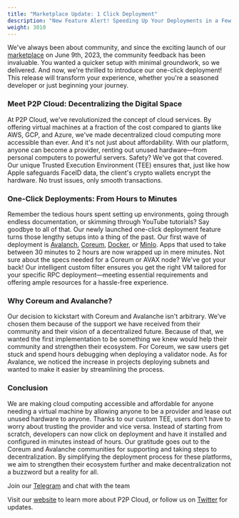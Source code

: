 ```yaml
---
title: "Marketplace Update: 1 Click Deployment"
description: "New Feature Alert! Speeding Up Your Deployments in a Few Clicks "
weight: 3010
---
```


We've always been about community, and since the exciting launch of our [marketplace](https://twitter.com/p2pcloud_io/status/1667197201427099648?s=20&utm_source=website&utm_medium=blog&utm_campaign=new_feature_post) on June 9th, 2023, the community feedback has been invaluable. You wanted a quicker setup with minimal groundwork, so we delivered. And now, we're thrilled to introduce our one-click deployment! This release will transform your experience, whether you're a seasoned developer or just beginning your journey.

### Meet P2P Cloud: Decentralizing the Digital Space
At P2P Cloud, we've revolutionized the concept of cloud services. By offering virtual machines at a fraction of the cost compared to giants like AWS, GCP, and Azure, we've made decentralized cloud computing more accessible than ever. And it's not just about affordability. With our platform, anyone can become a provider, renting out unused hardware—from personal computers to powerful servers. Safety? We've got that covered. Our unique Trusted Execution Environment (TEE) ensures that, just like how Apple safeguards FaceID data, the client's crypto wallets encrypt the hardware. No trust issues, only smooth transactions.

### One-Click Deployments: From Hours to Minutes
Remember the tedious hours spent setting up environments, going through endless documentation, or skimming through YouTube tutorials? Say goodbye to all of that. Our newly launched one-click deployment feature turns those lengthy setups into a thing of the past. Our first wave of deployment is [Avalanch](https://www.avax.network/?utm_source=website&utm_medium=blog&utm_campaign=new_feature_post&utm_content=link_to_avax), [Coreum](https://www.coreum.com/?utm_source=website&utm_medium=blog&utm_campaign=new_feature_post&utm_content=link_to_coreum), [Docker](https://www.docker.com/?utm_source=website&utm_medium=blog&utm_campaign=new_feature_post&utm_content=link_to_docker), or [MinIo](https://min.io/?utm_source=website&utm_medium=blog&utm_campaign=new_feature_post&utm_content=link_to_minio). Apps that used to take between 30 minutes to 2 hours are now wrapped up in mere minutes. Not sure about the specs needed for a Coreum or AVAX node? We've got your back! Our intelligent custom filter ensures you get the right VM tailored for your specific RPC deployment—meeting essential requirements and offering ample resources for a hassle-free experience.

### Why Coreum and Avalanche?
Our decision to kickstart with Coreum and Avalanche isn't arbitrary. We’ve chosen them because of the support we have received from their community and their vision of a decentralized future. Because of that, we wanted the first implementation to be something we knew would help their community and strengthen their ecosystem. For Coreum, we saw users get stuck and spend hours debugging when deploying a validator node. As for Avalance, we noticed the increase in projects deploying subnets and wanted to make it easier by streamlining the process.  

### Conclusion 
We are making cloud computing accessible and affordable for anyone needing a virtual machine by allowing anyone to be a provider and lease out unused hardware to anyone. Thanks to our custom TEE, users don’t have to worry about trusting the provider and vice versa. Instead of starting from scratch, developers can now click on deployment and have it installed and configured in minutes instead of hours. Our gratitude goes out to the Coreum and Avalanche communities for supporting and taking steps to decentralization. By simplifying the deployment process for these platforms, we aim to strengthen their ecosystem further and make decentralization not a buzzword but a reality for all.

Join our [Telegram](http://t.me/p2pcloud?utm_source=website&utm_medium=blog&utm_campaign=new_feature_post&utm_content=telegram) and chat with the team 

Visit our [website](https://p2pcloud.io/?utm_source=website&utm_medium=blog&utm_campaign=new_feature_post&utm_content=link_to_website) to learn more about P2P Cloud, or follow us on [Twitter](https://twitter.com/p2pcloud_io?utm_source=website&utm_medium=blog&utm_campaign=new_feature_post&utm_content=link_to_twitter) for updates. 
